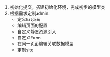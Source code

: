 1. 初始化提交，搭建初始化环境，完成初步的模型类
2. 根据需求定制admin:
   - 定义list页面
   - 编辑页面的配置
   - 自定义静态资源引入
   - 自定义Form
   - 在同一页面编辑关联数据模型
   - 定制site

